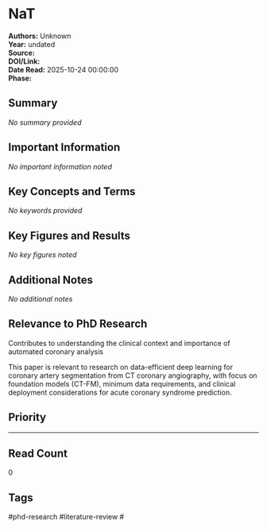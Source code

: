 # NaT

**Authors:** Unknown  
**Year:** undated  
**Source:**   
**DOI/Link:**   
**Date Read:** 2025-10-24 00:00:00  
**Phase:** 

## Summary

_No summary provided_

## Important Information

_No important information noted_

## Key Concepts and Terms

_No keywords provided_

## Key Figures and Results

_No key figures noted_

## Additional Notes

_No additional notes_

## Relevance to PhD Research

Contributes to understanding the clinical context and importance of automated coronary analysis

This paper is relevant to research on data-efficient deep learning for coronary artery segmentation from CT coronary angiography, with focus on foundation models (CT-FM), minimum data requirements, and clinical deployment considerations for acute coronary syndrome prediction.

## Priority

****

## Read Count

0

## Tags

#phd-research #literature-review #
